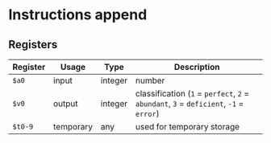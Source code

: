 # Instructions append

## Registers

| Register | Usage     | Type    | Description                                                                           |
| -------- | --------- | ------- | ------------------------------------------------------------------------------------- |
| `$a0`    | input     | integer | number                                                                                |
| `$v0`    | output    | integer | classification (`1` = `perfect`, `2` = `abundant`, `3` = `deficient`, `-1` = `error`) |
| `$t0-9`  | temporary | any     | used for temporary storage                                                            |
